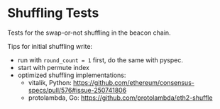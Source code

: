 # Shuffling Tests

Tests for the swap-or-not shuffling in the beacon chain.

Tips for initial shuffling write:
- run with `round_count = 1` first, do the same with pyspec.
- start with permute index
- optimized shuffling implementations:
  - vitalik, Python: https://github.com/ethereum/consensus-specs/pull/576#issue-250741806
  - protolambda, Go: https://github.com/protolambda/eth2-shuffle
